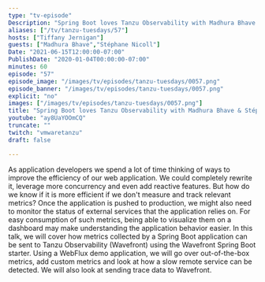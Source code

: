 ```yaml
---
type: "tv-episode"
Description: "Spring Boot loves Tanzu Observability with Madhura Bhave & Stéphane Nicoll"
aliases: ["/tv/tanzu-tuesdays/57"]
hosts: ["Tiffany Jernigan"]
guests: ["Madhura Bhave","Stéphane Nicoll"]
Date: "2021-06-15T12:00:00-07:00"
PublishDate: "2020-01-04T00:00:00-07:00"
minutes: 60
episode: "57"
episode_image: "/images/tv/episodes/tanzu-tuesdays/0057.png"
episode_banner: "/images/tv/episodes/tanzu-tuesdays/0057.png"
explicit: "no"
images: ["/images/tv/episodes/tanzu-tuesdays/0057.png"]
title: "Spring Boot loves Tanzu Observability with Madhura Bhave & Stéphane Nicoll"
youtube: "ay8UaYOOmCQ"
truncate: ""
twitch: "vmwaretanzu"
draft: false

---
```


As application developers we spend a lot of time thinking of ways to improve the efficiency of our web application. We could completely rewrite it, leverage more concurrency and even add reactive features. But how do we know if it is more efficient if we don't measure and track relevant metrics? Once the application is pushed to production, we might also need to monitor the status of external services that the application relies on. For easy consumption of such metrics, being able to visualize them on a dashboard may make understanding the application behavior easier. In this talk, we will cover how metrics collected by a Spring Boot application can be sent to Tanzu Observability (Wavefront) using the Wavefront Spring Boot starter. Using a WebFlux demo application, we will go over out-of-the-box metrics, add custom metrics and look at how a slow remote service can be detected. We will also look at sending trace data to Wavefront.